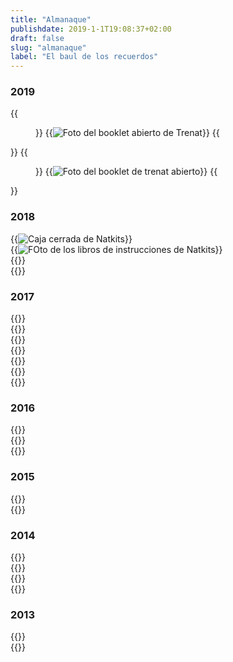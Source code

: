 ```yaml
---
title: "Almanaque"
publishdate: 2019-1-1T19:08:37+02:00
draft: false
slug: "almanaque"
label: "El baul de los recuerdos"
---
```


### 2019
<div class="item__layout">
    {{<figure class="itemImage">}}
        {{<img src="images/booklet_trenat_rfs.jpg" alt="Foto del booklet abierto de Trenat " >}}
    {{</figure>}}
    {{<figure class="itemImage highlight">}}
        {{<img src="images/booklets_trenat_rfs.jpg" alt="Foto del booklet de trenat abierto" >}}
    {{</figure>}}
</div>

### 2018
<div class="item__layout">
    <div class="itemImage">{{<img src="images/box_natkits_rfs.jpg" alt="Caja cerrada de Natkits" >}}</div>
    <div class="itemImage highlight">{{<img src="images/booklets_natkits_rfs.jpg" alt="FOto de los libros de instrucciones de Natkits" >}}</div>
    <div class="itemImage">{{<img src="images/box-open_natkits_rfs.jpg" alt="" >}}</div>
    <div class="itemImage">{{<img src="images/detail-booklet_natkits_rfs.jpg" alt="" >}}</div>
</div>

### 2017
<div class="item__layout">
    <div class="itemImage highlight">{{<img src="images/cover_pau-esteve_rfs.jpg" alt="" >}}</div>
    <div class="itemImage">{{<img src="images/box_pau-esteve_rfs.jpg" alt="" >}}</div>
    <div class="itemImage">{{<img src="images/booklet_pau-esteve_rfs.jpg" alt="" >}}</div>
    <div class="itemImage">{{<img src="images/book_pau-esteve_rfs.jpg" alt="" >}}</div>
    <div class="itemImage">{{<img src="images/pagezoom_pau-esteve_rfs.jpg" alt="" >}}</div>
    <div class="itemImage highlight">{{<img src="images/page-detail_pauesteve_rfs.jpg" alt="" >}}</div>
    <div class="itemImage">{{<img src="images/three-bottles-reverte_rfs.jpg" alt="" >}}</div>
</div>

### 2016
<div class="item__layout">
    <div class="itemImage">{{<img src="images/cart_debut_rfs.jpg" alt="" >}}</div>
    <div class="itemImage highlight">{{<img src="images/cards_debut_rfs.jpg" alt="" >}}</div>
    <div class="itemImage">{{<img src="images/pork-debut_rfs.jpg" alt="" >}}</div>
</div>

### 2015
<div class="item__layout">
    <div class="itemImage">{{<img src="images/debut-logo_rfs.jpg" alt="" >}}</div>
    <div class="itemImage">{{<img src="images/smokingbrains-symbol_rfs.jpg" alt="" >}}</div>
</div>


### 2014
<div class="item__layout">
    <div class="itemImage">{{<img src="images/bottle_xanum_rfs.jpg" alt="" >}}</div>
    <div class="itemImage">{{<img src="images/ursus-logo_rfs.jpg" alt="" >}}</div>
    <div class="itemImage">{{<img src="images/ursus-symbol_rfs.png" alt="" >}}</div>
    <div class="itemImage">{{<img src="images/xanum-vinae_rfs.jpg" alt="" >}}</div>

</div>

### 2013
<div class="item__layout">
    <div class="itemImage">{{<img src="images/taranna-logo_rfs.jpg" alt="" >}}</div>
    <div class="itemImage">{{<img src="images/auxpama-monogram_rfs.jpg" alt="" >}}</div>
</div>